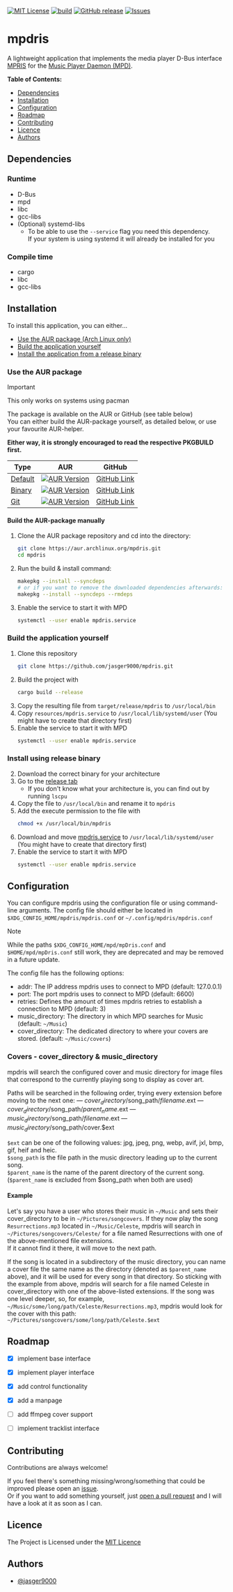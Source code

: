 [![MIT License](https://img.shields.io/badge/License-MIT-green.svg)](https://github.com/jasger9000/mpdris/?tab=MIT-1-ov-file)
[![build](https://github.com/jasger9000/mpdris/actions/workflows/build.yml/badge.svg)](https://github.com/jasger9000/mpdris/actions/workflows/build.yml)
[![GitHub release](https://img.shields.io/github/release/jasger9000/mpdris/all.svg)](https://github.com/jasger9000/mpdris/releases)
[![Issues](https://img.shields.io/github/issues/jasger9000/mpdris.svg)](https://github.com/jasger9000/mpdris/issues)

# mpdris
A lightweight application that implements the media player D-Bus interface [MPRIS](https://wiki.archlinux.org/title/MPRIS) for the [Music Player Daemon (MPD)](https://musicpd.com).


__Table of Contents:__
* [Dependencies](#dependencies)
* [Installation](#installation)
* [Configuration](#configuration)
* [Roadmap](#roadmap)
* [Contributing](#contributing)
* [Licence](#licence)
* [Authors](#authors)


## Dependencies

### Runtime
- D-Bus
- mpd
- libc
- gcc-libs
- (Optional) systemd-libs
  - To be able to use the `--service` flag you need this dependency.<br />
    If your system is using systemd it will already be installed for you

### Compile time
- cargo
- libc
- gcc-libs

## Installation
To install this application, you can either...
- [Use the AUR package (Arch Linux only)](#use-the-aur-package)
- [Build the application yourself](#build-the-application-yourself)
- [Install the application from a release binary](#install-using-release-binary)

### Use the AUR package
> [!IMPORTANT]
> This only works on systems using pacman

The package is available on the AUR or GitHub (see table below)<br />
You can either build the AUR-package yourself, as detailed below, or use your favourite AUR-helper.

**Either way, it is strongly encouraged to read the respective PKGBUILD first.**

| Type                                                        | AUR                                                                                                            | GitHub                                                               |
| ----------------------------------------------------------- | -------------------------------------------------------------------------------------------------------------- | -------------------------------------------------------------------- |
| [Default](a "Compile yourself from release source tarball") | [![AUR Version](https://img.shields.io/aur/version/mpdris)](https://aur.archlinux.org/packages/mpdris)         | [GitHub Link](https://github.com/jasger9000/mpdris-aur/tree/master)  |
| [Binary](a "Download prebuilt release binaries")            | [![AUR Version](https://img.shields.io/aur/version/mpdris-bin)](https://aur.archlinux.org/packages/mpdris-bin) | [GitHub Link](https://github.com/jasger9000/mpdris-aur/tree/pkg-bin) |
| [Git](a "Download & compile from git source")               | [![AUR Version](https://img.shields.io/aur/version/mpdris-git)](https://aur.archlinux.org/packages/mpdris-git) | [GitHub Link](https://github.com/jasger9000/mpdris-aur/tree/pkg-git) |

#### Build the AUR-package manually
1. Clone the AUR package repository and cd into the directory:
    ```bash
    git clone https://aur.archlinux.org/mpdris.git
    cd mpdris
    ```
2. Run the build & install command:
    ```bash
    makepkg --install --syncdeps
    # or if you want to remove the downloaded dependencies afterwards:
    makepkg --install --syncdeps --rmdeps
    ```
3. Enable the service to start it with MPD
    ```bash
    systemctl --user enable mpdris.service
    ```

### Build the application yourself
1. Clone this repository
    ```bash
    git clone https://github.com/jasger9000/mpdris.git
    ```
2. Build the project with
    ```bash
    cargo build --release
    ```
3. Copy the resulting file from `target/release/mpdris` to `/usr/local/bin`
4. Copy `resources/mpdris.service` to `/usr/local/lib/systemd/user` (You might have to create that directory first)
5. Enable the service to start it with MPD
    ```bash
    systemctl --user enable mpdris.service
    ```

### Install using release binary
2. Download the correct binary for your architecture
1. Go to the [release tab](https://github.com/jasger9000/mpdris/releases)
    - If you don't know what your architecture is, you can find out by running `lscpu`
3. Copy the file to `/usr/local/bin` and rename it to `mpdris`
4. Add the execute permission to the file with
    ```bash
    chmod +x /usr/local/bin/mpdris
    ```
5. Download and move [mpdris.service](https://github.com/jasger9000/mpdris/blob/main/resources/mpdris.service) to `/usr/local/lib/systemd/user`  (You might have to create that directory first)
6. Enable the service to start it with MPD
    ```bash
    systemctl --user enable mpdris.service
    ```

## Configuration
You can configure mpdris using the configuration file or using command-line arguments.
The config file should either be located in `$XDG_CONFIG_HOME/mpdris/mpdris.conf` or `~/.config/mpdris/mpdris.conf`

> [!NOTE]
> While the paths `$XDG_CONFIG_HOME/mpd/mpDris.conf` and `$HOME/mpd/mpDris.conf` still work, they are
> deprecated and may be removed in a future update.

The config file has the following options:
- addr: The IP address mpdris uses to connect to MPD (default: 127.0.0.1)
- port: The port mpdris uses to connect to MPD (default: 6600)
- retries: Defines the amount of times mpdris retries to establish a connection to MPD (default: 3)
- music_directory: The directory in which MPD searches for Music (default: `~/Music`)
- cover_directory: The dedicated directory to where your covers are stored. (default: `~/Music/covers`)

### Covers - cover_directory & music_directory
mpdris will search the configured cover and music directory for image files that correspond to the currently playing song to display as cover art.

Paths will be searched in the following order, trying every extension before moving to the next one:
— $cover_directory/$song_path/$filename.$ext
— $cover_directory/$song_path/$parent_name.$ext
— $music_directory/$song_path/$filename.$ext
— $music_directory/$song_path/cover.$ext

`$ext` can be one of the following values: jpg, jpeg, png, webp, avif, jxl, bmp, gif, heif and heic.<br />
`$song_path` is the file path in the music directory leading up to the current song.<br />
`$parent_name` is the name of the parent directory of the current song. (`$parent_name` is excluded from $song_path when both are used)<br />

#### Example
Let's say you have a user who stores their music in `~/Music` and sets their cover_directory to be in `~/Pictures/songcovers`.
If they now play the song `Resurrections.mp3` located in `~/Music/Celeste`, mpdris will search in `~/Pictures/songcovers/Celeste/` for a file named Resurrections with one of the above-mentioned file extensions.<br />
If it cannot find it there, it will move to the next path.

If the song is located in a subdirectory of the music directory, you can name a cover file the same name as the directory (denoted as `$parent_name` above), and it will be used for every song in that directory.
So sticking with the example from above, mpdris will search for a file named Celeste in cover_directory with one of the above-listed extensions.
If the song was one level deeper, so, for example, `~/Music/some/long/path/Celeste/Resurrections.mp3`, mpdris would look for the cover with this path: `~/Pictures/songcovers/some/long/path/Celeste.$ext`


## Roadmap
- [x] implement base interface
- [x] implement player interface
- [x] add control functionality
- [x] add a manpage
- [ ] add ffmpeg cover support
- [ ] implement tracklist interface



## Contributing
Contributions are always welcome!

If you feel there's something missing/wrong/something that could be improved please open an [issue](https://github.com/jasger9000/mpdris/issues).<br />
Or if you want to add something yourself, just [open a pull request](https://github.com/jasger9000/mpdris/pulls) and I will have a look at it as soon as I can.


## Licence
The Project is Licensed under the [MIT Licence](https://github.com/jasger9000/mpdris/?tab=MIT-1-ov-file)


## Authors
- [@jasger9000](https://www.github.com/jasger9000)
